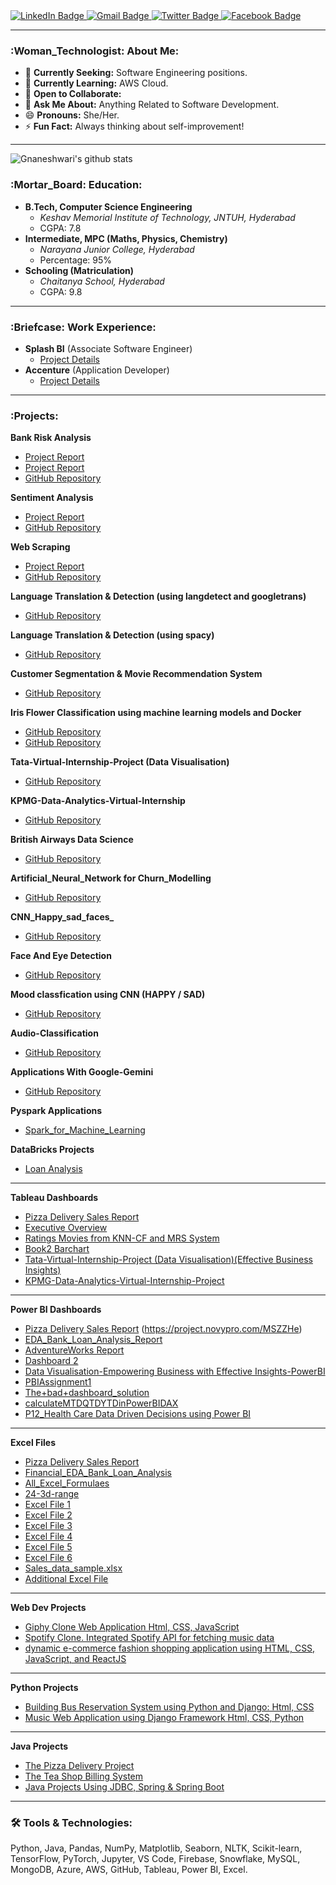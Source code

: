 <div align="left" id="badges">
  <a href="https://www.linkedin.com/in/gnaneshwarim/">
    <img src="https://img.shields.io/badge/LinkedIn-blue?style=for-the-badge&logo=linkedin&logoColor=white" alt="LinkedIn Badge"/>
  </a>
  <a href="mailto:gnaneshwari.m2009@gmail.com">
    <img src="https://img.shields.io/badge/Gmail-red?style=for-the-badge&logo=gmail&logoColor=white" alt="Gmail Badge"/>
  </a>
  <a href="https://twitter.com/gnanu34242">
    <img src="https://img.shields.io/badge/Twitter-blue?style=for-the-badge&logo=twitter&logoColor=white" alt="Twitter Badge"/>
  </a>
  <a href="https://facebook.com/https://www.facebook.com/gnaneshwari.mahimaluru">
    <img src="https://img.shields.io/badge/facebook-yellow?style=for-the-badge&logo=facebook&logoColor=white" alt="Facebook Badge"/>
  </a>
</div>


---

### :Woman_Technologist: About Me:
- 🔭 **Currently Seeking:** Software Engineering positions.
- 🌱 **Currently Learning:** AWS Cloud.
- 👯 **Open to Collaborate:** 
- 💬 **Ask Me About:** Anything Related to Software Development.
- 😄 **Pronouns:** She/Her.
- ⚡ **Fun Fact:** Always thinking about self-improvement!

---

![Gnaneshwari's github stats](https://github-readme-stats.vercel.app/api?username=gnaneshwari1802&theme=tokyonight&show_icons=true&hide=[%22issues%22])

### :Mortar_Board: Education:
- **B.Tech, Computer Science Engineering**
  - *Keshav Memorial Institute of Technology, JNTUH, Hyderabad*
  - CGPA: 7.8
- **Intermediate, MPC (Maths, Physics, Chemistry)**
  - *Narayana Junior College, Hyderabad*
  - Percentage: 95%
- **Schooling (Matriculation)**
  - *Chaitanya School, Hyderabad*
  - CGPA: 9.8

---

### :Briefcase: Work Experience:
- **Splash BI** (Associate Software Engineer)
  - [Project Details](https://www.canva.com/design/DAFzd_G5qCM/PSlt-pBvxqpZ8nLKhyWp-Q/edit?utm_content=DAFzd_G5qCM&utm_campaign=designshare&utm_medium=link2&utm_source=sharebutton)
- **Accenture** (Application Developer)
  - [Project Details](https://www.canva.com/design/DAFzdxJT7k0/-RV4NyvIsbNqvZ727gw5sw/edit?utm_content=DAFzdxJT7k0&utm_campaign=designshare&utm_medium=link2&utm_source=sharebutton)

---

### :Projects:

**Bank Risk Analysis**
- [Project Report](https://link.shutterfly.com/AJ4bCmvsxEb)
- [Project Report](https://app.powerbi.com/view?r=eyJrIjoiMGY5M2FhNjItNmFmZC00YTllLTgxZDktMGNjZDUyODE5ZGIwIiwidCI6ImRmODY3OWNkLWE4MGUtNDVkOC05OWFjLWM4M2VkN2ZmOTVhMCJ9)
- [GitHub Repository](https://github.com/gnaneshwari1802/EDA-Bank-Loan-Default-Risk-Analysis)

**Sentiment Analysis**
- [Project Report](https://link.shutterfly.com/cPZoSSItxEb)
- [GitHub Repository](https://github.com/gnaneshwari1802/sentiment-analysis-of-imdb-movie-reviews)

**Web Scraping**
- [Project Report](https://link.shutterfly.com/uQND6mvuxEb)
- [GitHub Repository](https://github.com/gnaneshwari1802/web-scraping-using-xml.git)

**Language Translation & Detection (using langdetect and googletrans)**
- [GitHub Repository](https://github.com/gnaneshwari1802/Flask-Apps/tree/7b574b8e9e476ad6fdd413edfcae2612ee75d249/Language%20Translation%20using%20langdetect%20and%20%20googletrans)

**Language Translation & Detection (using spacy)**
- [GitHub Repository](https://github.com/gnaneshwari1802/Abstract_Activity/blob/main/How%20to%20detect%20languages%20with%20SpaCy.ipynb)

**Customer Segmentation & Movie Recommendation System**
- [GitHub Repository](https://github.com/gnaneshwari1802/Abstract_Activity/blob/main/pandas-with-data-science-ai%20MovieLens%2020M%20Dataset%2C%20MovielensLatest.ipynb)

**Iris Flower Classification using machine learning models and Docker** 
- [GitHub Repository](https://github.com/gnaneshwari1802/Cod-Tech-IT-Solutions/blob/aede14293883153c13386c99c3fe9a306c647b9d/IRIS%20FLOWER%20CLASSIFICATION%20using%20machine%20learning%20models.ipynb)
- [GitHub Repository](https://github.com/gnaneshwari1802/IRIS-FLOWER-CLASSIFICATION-using-machine-learning-models.git)

**Tata-Virtual-Internship-Project (Data Visualisation)**
- [GitHub Repository](https://github.com/gnaneshwari1802/Forage-Job-Simulations/tree/main/Tata-Virtual-Internship-Project%20(Data%20Visualisation))

**KPMG-Data-Analytics-Virtual-Internship**

- [GitHub Repository](https://github.com/gnaneshwari1802/Forage-Job-Simulations/tree/main/KPMG-Data-Analytics-Virtual-Internship-master/KPMG-Data-Analytics-Virtual-Internship)

**British Airways Data Science**

- [GitHub Repository](https://github.com/gnaneshwari1802/Forage-Job-Simulations/tree/main/British%20Airways%20Data%20Science%20Job%20Simulation)

**Artificial_Neural_Network for Churn_Modelling**  

- [GitHub Repository](https://github.com/gnaneshwari1802/NareshDataScienceTasksAndProjects/blob/8614040d84b2cdcf477477299bc9a3803b55eb6a/21.%20Artificial%20Neural%20Networks/artificial_neural_network%20Churn_Modelling.ipynb)

**CNN_Happy_sad_faces_**

- [GitHub Repository](https://github.com/gnaneshwari1802/NareshDataScienceTasksAndProjects/blob/8614040d84b2cdcf477477299bc9a3803b55eb6a/4_7_July_OpenCV/CNN_Happy_sad_faces_ipynb.ipynb)

**Face And Eye Detection**

- [GitHub Repository](https://github.com/gnaneshwari1802/NareshDataScienceTasksAndProjects/blob/a42cd1bdb44ab0791a738abb16034fd1c2e1b478/face%20and%20eye%20detection/Lecture_2_Face_%26_Eye_Detection.ipynb)

**Mood classfication using CNN (HAPPY / SAD)**

- [GitHub Repository](https://github.com/gnaneshwari1802/NareshDataScienceTasksAndProjects/blob/a42cd1bdb44ab0791a738abb16034fd1c2e1b478/Mood%20classfication%20using%20CNN%20(HAPPY%20%20SAD)/Image_classifying_using_Max_pooling_.ipynb)

**Audio-Classification**

- [GitHub Repository](https://github.com/gnaneshwari1802/NareshDataScienceTasksAndProjects/tree/main/Audio-Classification)

**Applications With Google-Gemini**

- [GitHub Repository](https://github.com/gnaneshwari1802/Google-Gemini)

**Pyspark Applications**

- [Spark_for_Machine_Learning](https://github.com/gnaneshwari1802/NareshDataScienceTasksAndProjects/tree/main/Spark_for_Machine_Learning)

**DataBricks Projects**

- [Loan Analysis](https://databricks-prod-cloudfront.cloud.databricks.com/public/4027ec902e239c93eaaa8714f173bcfc/601403966691405/3920441082257834/2781583388838699/latest.html)
  
---

**Tableau Dashboards** 
- [Pizza Delivery Sales Report](https://prod-apnortheast-a.online.tableau.com/#/site/rurzedospo6418eed038/workbooks/1512612/views)
- [Executive Overview](https://public.tableau.com/views/ExecutiveOverview_16991909696850/ExecutiveOverview?:language=en-US&:display_count=n&:origin=viz_share_link)
- [Ratings Movies from KNN-CF and MRS System](https://public.tableau.com/views/ratingsmoviesfromknncsmrsystem/Dashboard1?:language=en-US&publish=yes&:display_count=n&:origin=viz_share_link)
- [Book2 Barchart](https://public.tableau.com/views/Book2Barchart/Sheet1?:language=en-US&publish=yes&:display_count=n&:origin=viz_share_link)
- [Tata-Virtual-Internship-Project (Data Visualisation)(Effective Business Insights)](https://github.com/gnaneshwari1802/Forage-Job-Simulations/blob/main/Tata-Virtual-Internship-Project%20(Data%20Visualisation)/Task%203%20Creating%20Effective%20Visuals/TATA%20Task3.twbx)
- [KPMG-Data-Analytics-Virtual-Internship-Project](https://github.com/gnaneshwari1802/Forage-Job-Simulations/blob/main/KPMG-Data-Analytics-Virtual-Internship-master/KPMG-Data-Analytics-Virtual-Internship/KPMG_Task-3/KPMG_module-3/KPMG%20Sprocket%20central.twbx)

---
  
**Power BI Dashboards** 
- [Pizza Delivery Sales Report](https://app.powerbi.com/links/HqIUM_RSmq?ctid=ffa76a2b-9b62-4b16-a12c-a940b0d587e7&pbi_source=linkShare&bookmarkGuid=c6e03df0-be33-4e7d-8e6e-17e98da7f479)
  (https://project.novypro.com/MSZZHe)
- [EDA_Bank_Loan_Analysis_Report](https://app.powerbi.com/view?r=eyJrIjoiMGY5M2FhNjItNmFmZC00YTllLTgxZDktMGNjZDUyODE5ZGIwIiwidCI6ImRmODY3OWNkLWE4MGUtNDVkOC05OWFjLWM4M2VkN2ZmOTVhMCJ9)
- [AdventureWorks Report](https://app.powerbi.com/links/J96Vs_3Ey-?ctid=ffa76a2b-9b62-4b16-a12c-a940b0d587e7&pbi_source=linkShare&bookmarkGuid=0639f5dc-10f8-4709-8719-70142efc7674)
- [Dashboard 2](https://link.shutterfly.com/w7HOfjqsAEb)
- [Data Visualisation-Empowering Business with Effective Insights-PowerBI](https://app.powerbi.com/links/C7hmRFXb4X?ctid=ffa76a2b-9b62-4b16-a12c-a940b0d587e7&pbi_source=linkShare)
- [PBIAssignment1](https://app.powerbi.com/links/5Pl_J3C0jR?ctid=ffa76a2b-9b62-4b16-a12c-a940b0d587e7&pbi_source=linkShare)
- [The+bad+dashboard_solution](https://app.powerbi.com/links/_prn5RX-Ed?ctid=ffa76a2b-9b62-4b16-a12c-a940b0d587]e7&pbi_source=linkShare)
- [calculateMTDQTDYTDinPowerBIDAX](https://app.powerbi.com/reportEmbed?reportId=fcd349e0-75d2-461a-a8ba-348c0a57bb3d&autoAuth=true&ctid=ffa76a2b-9b62-4b16-a12c-a940b0d587e7)
- [P12_Health Care Data Driven Decisions using Power BI](https://app.powerbi.com/reportEmbed?reportId=b006606f-dc96-4d6e-8c79-2144a7edf495&autoAuth=true&ctid=ffa76a2b-9b62-4b16-a12c-a940b0d587e7)

---
  
**Excel Files**
- [Pizza Delivery Sales Report](https://1drv.ms/x/s!Ai__AMiVPNaiggdlh6ycOQGBkh2e?e=qZXAw1)
- [Financial_EDA_Bank_Loan_Analysis](https://onedrive.live.com/embed?resid=469ECD2B388295E2%21143&authkey=!ACcG9TBwAVLANd0&em=2)
- [All_Excel_Formulaes](https://1drv.ms/x/c/a2d63c95c800ff2f/EQ90Sq_8P2lPgodOeKdvL7YBZv7kkqi723q-G5HB2XKtOQ?e=c0pWkX)
- [24-3d-range](https://1drv.ms/x/c/a2d63c95c800ff2f/EXEGITNRrt9ChHuX_i4JawUBP5Rst0SjZHq2aEeLyhCUhA?e=bsVCPs)
- [Excel File 1](https://docs.google.com/spreadsheets/d/1_KTVw0wKfVfdgEits0W2o9Q6pIIV5eUH/edit?usp=sharing&ouid=114976463775882040929&rtpof=true&sd=true)
- [Excel File 2](https://docs.google.com/spreadsheets/d/1RyWtafzM1VGWXCE4_Iy-daDmjuMFfEmsVRzLi6vlSo0/edit?usp=sharing)
- [Excel File 3](https://docs.google.com/spreadsheets/d/1PUD7d51cpO69H3kNT4IH_1MP6PeFIL0A5utJs-zhTqg/edit?usp=sharing)
- [Excel File 4](https://docs.google.com/spreadsheets/d/1Y0BXixt-JXJOMRbWKQM7CU9gW5I68Dw8u8PX1R-nIsw/edit?usp=sharing)
- [Excel File 5](https://docs.google.com/spreadsheets/d/1Ne8msOOTjoURc1kzholuTJKgOacw-0iqJSPFft6N1Dw/edit?usp=sharing)
- [Excel File 6](https://docs.google.com/spreadsheets/d/12Tls87Wx7zqPe7cid_XlEV-63_sSs3IoC1E-sK9idgE/edit?usp=sharing)
- [Sales_data_sample.xlsx](Sales_data_sample.xlsx)
- [Additional Excel File](https://1drv.ms/x/s!Ai__AMiVPNaigVxDb2WZqrKxgvtJ?e=9Wt8eA)

---

**Web Dev Projects**
- [Giphy Clone Web Application Html, CSS, JavaScript](https://github.com/gnaneshwari1802/Giphy_Clone_Project)
- [Spotify Clone. Integrated Spotify API for fetching music data](https://github.com/gnaneshwari1802/spotify_cloneJS)
- [dynamic e-commerce fashion shopping application using HTML, CSS, JavaScript, and ReactJS](https://github.com/gnaneshwari1802/Ecommerce_MERN)

---

**Python Projects**
- [Building Bus Reservation System using Python and Django: Html, CSS](https://github.com/gnaneshwari1802/Bus-Reservation-System-Using-Django)
- [Music Web Application using Django Framework Html, CSS, Python](https://github.com/gnaneshwari1802/P1---Music-Web-Application-using-Django-Framework-FSWD-)

---

**Java Projects**
- [The Pizza Delivery Project](https://github.com/gnaneshwari1802/Pizza-Ordering)
- [The Tea Shop Billing System](https://github.com/gnaneshwari1802/Online-Registration-using-java-spring-spring-boot-h5/tree/main)
- [Java Projects Using JDBC, Spring & Spring Boot](https://github.com/gnaneshwari1802/spring6yt)

---

### :hammer_and_wrench: Tools & Technologies:
Python, Java, Pandas, NumPy, Matplotlib, Seaborn, NLTK, Scikit-learn, TensorFlow, PyTorch, Jupyter, VS Code, Firebase, Snowflake, MySQL, MongoDB, Azure, AWS, GitHub, Tableau, Power BI, Excel.

